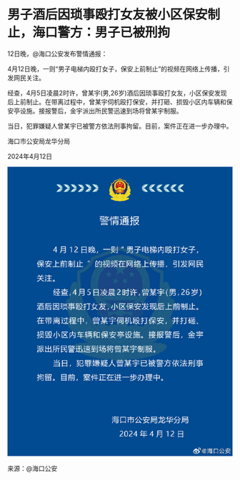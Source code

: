# 男子酒后因琐事殴打女友被小区保安制止，海口警方：男子已被刑拘

12日晚，@海口公安发布警情通报：

4月12日晚，一则“男子电梯内殴打女子，保安上前制止”的视频在网络上传播，引发网民关注。

经查，4月5日凌晨2时许，曾某宇(男,26岁)酒后因琐事殴打女友，小区保安发现后上前制止。在带离过程中，曾某宇伺机殴打保安，并打砸、损毁小区内车辆和保安亭设施。接报警后，金宇派出所民警迅速到场将曾某宇制服。

当日，犯罪嫌疑人曾某宇已被警方依法刑事拘留。目前，案件正在进一步办理中。

海口市公安局龙华分局

2024年4月12日

![ad6578fc8cadae3ca7599600ac9a0c80.jpg](https://raw.githubusercontent.com/qqhsx/qqnews_image/main/2024/04/13/男子酒后因琐事殴打女友被小区保安制止，海口警方：男子已被刑拘/ad6578fc8cadae3ca7599600ac9a0c80.jpg)

来源：@海口公安

